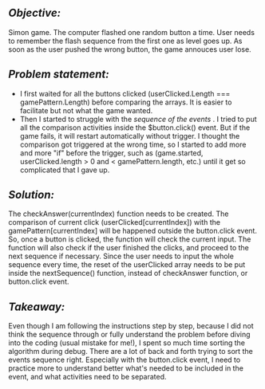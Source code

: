 <h2><em> Objective: </em></h2>
  Simon game. The computer flashed one random button a time. User needs to remember the flash sequence from the first one as level goes up. As soon as the user pushed the wrong button, the game annouces user lose.

<h2><em> Problem statement: </em></h2>
  <ul>
  <li>
  I first waited for all the buttons clicked (userClicked.Length === gamePattern.Length) before comparing the arrays. It is easier to facilitate but not what the game wanted.
  </li>
  <li>
    Then I started to struggle with the <em> sequence of the events</em> . I tried to put all the comparison activities inside the $button.click() event. But if the game fails, it will restart automatically without trigger. 
    I thought the comparison got triggered at the wrong time, so I started to add more and more "if" before the trigger, such as (game.started, userClicked.length > 0 and < gamePattern.length, etc.) until it get so complicated that I gave up.
  </li>
</ul>

<h2><em> Solution: </em></h2>
  The checkAnswer(currentIndex) function needs to be created. The comparison of current click (userClicked[currentIndex]) with the gamePattern[currentIndex] will be happened outside the button.click event. So, once a button is clicked, the function will check the current input. 
  The function will also check if the user finished the clicks, and proceed to the next sequence if necessary.
  Since the user needs to input the whole sequence every time, the reset of the userClicked array needs to be put inside the nextSequence() function, instead of checkAnswer function, or button.click event. 
  
<h2><em> Takeaway: </em></h2>
  Even though I am following the instructions step by step, because I did not think the sequence through or fully understand the problem before diving into the coding (usual mistake for me!), I spent so much time sorting the algorithm during debug. There are a lot of back and forth trying to sort the events sequence right. Especially with the button.click event, I need to practice more to understand better what's needed to be included in the event, and what activities need to be separated. 
